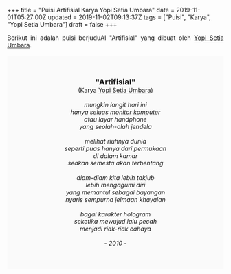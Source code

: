 +++
title = "Puisi Artifisial Karya Yopi Setia Umbara"
date = 2019-11-01T05:27:00Z
updated = 2019-11-02T09:13:37Z
tags = ["Puisi", "Karya", "Yopi Setia Umbara"]
draft = false
+++

<div dir="ltr" style="text-align: left;" trbidi="on"><div dir="ltr" style="text-align: left;" trbidi="on"><div dir="ltr" style="text-align: left;" trbidi="on"><div style="text-align: justify;">Berikut ini adalah puisi berjuduAl "Artifisial" yang dibuat oleh <a href="https://www.buruan.co/author/yopi-setia-umbara/" target="_blank">Yopi Setia Umbara</a>. </div><br /><div style="background: #FAFAFA; font-size: 14px; padding: 50px; text-align: center;"><span style="font-size: 18px;"><b>"Artifisial"</b></span><br />(Karya <a href="https://www.sekata.web.id/tags/yopi-setia-umbara" target="_blank">Yopi Setia Umbara</a>) <br /><br /><i>mungkin langit hari ini<br />hanya seluas monitor komputer<br />atau layar handphone<br />yang seolah-olah jendela<br /><br />melihat riuhnya dunia<br />seperti puas hanya dari permukaan<br />di dalam kamar<br />seakan semesta akan terbentang<br /><br />diam-diam kita lebih takjub<br />lebih mengagumi diri<br />yang memantul sebagai bayangan<br />nyaris sempurna jelmaan khayalan<br /><br />bagai karakter hologram<br />seketika mewujud lalu pecah<br />menjadi riak-riak cahaya<br /><br />- 2010 -</i></div></div></div></div>
